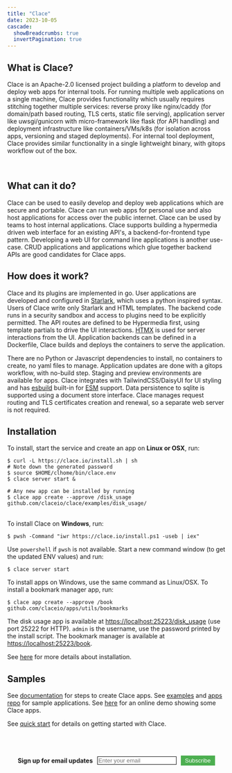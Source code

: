 ```yaml
---
title: "Clace"
date: 2023-10-05
cascade:
  showBreadcrumbs: true
  invertPagination: true
---
```


<h2>What is Clace?</h2>

Clace is an Apache-2.0 licensed project building a platform to develop and deploy web apps for internal tools. For running multiple web applications on a single machine, Clace provides functionality which usually requires stitching together multiple services: reverse proxy like nginx/caddy (for domain/path based routing, TLS certs, static file serving), application server like uwsgi/gunicorn with micro-framework like flask (for API handling) and deployment infrastructure like containers/VMs/k8s (for isolation across apps, versioning and staged deployments). For internal tool deployment, Clace provides similar functionality in a single lightweight binary, with gitops workflow out of the box.

<br>
<h2>What can it do?</h2>
<p>
Clace can be used to easily develop and deploy web applications which are secure and portable. Clace can run web apps for personal use and also host applications for access over the public internet. Clace can be used by teams to host internal applications. Clace supports building a hypermedia driven web interface for an existing API's, a backend-for-frontend type pattern. Developing a web UI for command line applications is another use-case. CRUD applications and applications which glue together backend APIs are good candidates for Clace apps.
<br>

<h2>How does it work?</h2>
Clace and its plugins are implemented in go. User applications are developed and configured in <a href="https://github.com/google/starlark-go">Starlark</a>, which uses a python inspired syntax. Users of Clace write only Starlark and HTML templates. The backend code runs in a security sandbox and access to plugins need to be explicitly permitted. The API routes are defined to be Hypermedia first, using template partials to drive the UI interactions. <a href="https://htmx.org/">HTMX</a> is used for server interactions from the UI. Application backends can be defined in a Dockerfile, Clace builds and deploys the containers to serve the application.

There are no Python or Javascript dependencies to install, no containers to create, no yaml files to manage. Application updates are done with a gitops workflow, with no-build step. Staging and preview environments are available for apps. Clace integrates with TailwindCSS/DaisyUI for UI styling and has <a href="https://esbuild.github.io/">esbuild</a> built-in for <a href="https://developer.mozilla.org/en-US/docs/Web/JavaScript/Guide/Modules">ESM</a> support. Data persistence to sqlite is supported using a document store interface. Clace manages request routing and TLS certificates creation and renewal, so a separate web server is not required.

<h2>Installation</h2>
To install, start the service and create an app on <b>Linux or OSX</b>, run:
<br>

<div class="index-code" style="text-align: left;">
<pre class="index-pre"><code><span class="index-no-copy">$</span> curl -L https://clace.io/install.sh | sh
# Note down the generated password
<span class="index-no-copy">$</span> source $HOME/clhome/bin/clace.env
<span class="index-no-copy">$</span> clace server start & <br>
# Any new app can be installed by running
<span class="index-no-copy">$</span> clace app create --approve /disk_usage github.com/claceio/clace/examples/disk_usage/ </code>
</pre>
</div>

<br>
To install Clace on <b>Windows</b>, run:

<div class="index-code" style="text-align: left;">
<pre class="index-pre"><code><span class="index-no-copy">$</span> pwsh -Command "iwr https://clace.io/install.ps1 -useb | iex" </code>
</pre>
</div>

Use `powershell` if `pwsh` is not available. Start a new command window (to get the updated ENV values) and run:

<div class="index-code" style="text-align: left;">
<pre class="index-pre"><code><span class="index-no-copy">$</span> clace server start </code>
</pre>
</div>

To install apps on Windows, use the same command as Linux/OSX. To install a bookmark manager app, run:

<div class="index-code" style="text-align: left;">
<pre class="index-pre"><code><span class="index-no-copy">$</span> clace app create --approve /book github.com/claceio/apps/utils/bookmarks </code>
</pre>
</div>

The disk usage app is available at <a href="https://localhost:25223/disk_usage">https://localhost:25223/disk_usage</a> (use port 25222 for HTTP). `admin` is the username, use the password printed by the install script. The bookmark manager is available at <a href="https://localhost:25223/book">https://localhost:25223/book</a>.

See <a href="https://clace.io/docs/installation/#start-the-service">here</a> for more details about installation.
<br>

<h2>Samples</h2>
See <a href="/docs/app/overview/#examples">documentation</a> for steps to create Clace apps. See <a href="https://github.com/claceio/clace/tree/main/examples">examples</a> and <a href="https://github.com/claceio/apps">apps repo</a> for sample applications. See <a href="https://demo.clace.io/">here</a> for an online demo showing some Clace apps.

See <a href="/docs/quickstart">quick start</a> for details on getting started with Clace.

<br>
<br>
<br>

<!-- Begin Mailchimp Signup Form -->
<!--link href="//cdn-images.mailchimp.com/embedcode/classic-071822.css" rel="stylesheet" type="text/css"-->
  <div id="mc_embed_signup">
    <form action="https://clace.us21.list-manage.com/subscribe/post?u=3e38430549570438cbc8b7513&amp;id=57d9eeea29&amp;f_id=00afa8e1f0" method="post" id="mc-embedded-subscribe-form" name="mc-embedded-subscribe-form" class="validate" target="_blank">
     <div style="display: flex; align-items: center; justify-content: center;">
	<label for="mce-EMAIL" ><b>Sign up for email updates</b></label>
	<input type="email" placeholder="Enter your email" name="EMAIL" id="mce-EMAIL" style="margin-left: 10px; border: 1px solid #000" required>
	<div aria-hidden="true" id="mce-responses" class="clear foot" >
		<div class="response" id="mce-error-response" style="display:none"></div>
		<div class="response" id="mce-success-response" style="display:none"></div>
	</div>    <!-- real people should not fill this in and expect good things - do not remove this or risk form bot signups-->
        <input aria-hidden="true" type="hidden" name="b_3e38430549570438cbc8b7513_57d9eeea29"  value="">
        <button class="rounded-full" type="submit" name="subscribe" id="mc-embedded-subscribe" style="margin-left: 10px; background-color: #4CAF50; color: white; border: none; padding: 4px 10px; cursor: pointer;">Subscribe</button>
     </div>
    </form>
  </div>
<!--End mc_embed_signup-->
